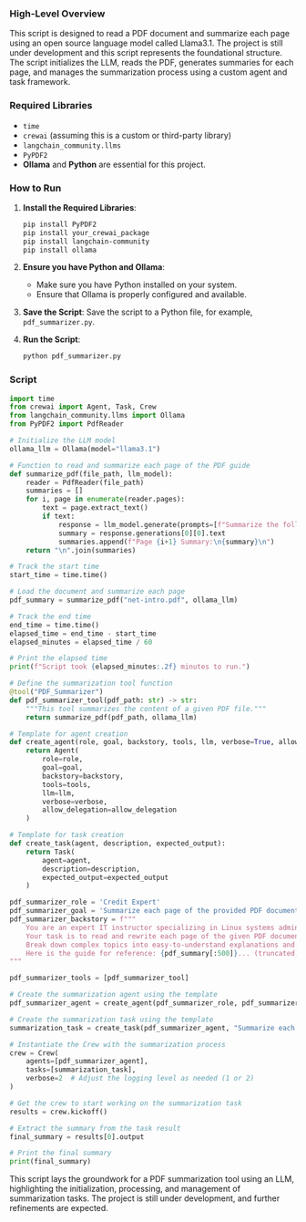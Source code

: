### High-Level Overview

This script is designed to read a PDF document and summarize each page using an open source language model called Llama3.1. The project is still under development and this script represents the foundational structure. The script initializes the LLM, reads the PDF, generates summaries for each page, and manages the summarization process using a custom agent and task framework.

### Required Libraries

- `time`
- `crewai` (assuming this is a custom or third-party library)
- `langchain_community.llms`
- `PyPDF2`
- **Ollama** and **Python** are essential for this project.

### How to Run

1. **Install the Required Libraries**:
   ```bash
   pip install PyPDF2
   pip install your_crewai_package
   pip install langchain-community
   pip install ollama
   ```

2. **Ensure you have Python and Ollama**:
   - Make sure you have Python installed on your system.
   - Ensure that Ollama is properly configured and available.

3. **Save the Script**: Save the script to a Python file, for example, `pdf_summarizer.py`.

4. **Run the Script**:
   ```bash
   python pdf_summarizer.py
   ```

### Script

```python
import time
from crewai import Agent, Task, Crew
from langchain_community.llms import Ollama
from PyPDF2 import PdfReader

# Initialize the LLM model
ollama_llm = Ollama(model="llama3.1")

# Function to read and summarize each page of the PDF guide
def summarize_pdf(file_path, llm_model):
    reader = PdfReader(file_path)
    summaries = []
    for i, page in enumerate(reader.pages):
        text = page.extract_text()
        if text:
            response = llm_model.generate(prompts=[f"Summarize the following text:\n\n{text}"])
            summary = response.generations[0][0].text
            summaries.append(f"Page {i+1} Summary:\n{summary}\n")
    return "\n".join(summaries)

# Track the start time
start_time = time.time()

# Load the document and summarize each page
pdf_summary = summarize_pdf("net-intro.pdf", ollama_llm)

# Track the end time
end_time = time.time()
elapsed_time = end_time - start_time
elapsed_minutes = elapsed_time / 60

# Print the elapsed time
print(f"Script took {elapsed_minutes:.2f} minutes to run.")

# Define the summarization tool function
@tool("PDF_Summarizer")
def pdf_summarizer_tool(pdf_path: str) -> str:
    """This tool summarizes the content of a given PDF file."""
    return summarize_pdf(pdf_path, ollama_llm)

# Template for agent creation
def create_agent(role, goal, backstory, tools, llm, verbose=True, allow_delegation=True):
    return Agent(
        role=role,
        goal=goal,
        backstory=backstory,
        tools=tools,
        llm=llm,
        verbose=verbose,
        allow_delegation=allow_delegation
    )

# Template for task creation
def create_task(agent, description, expected_output):
    return Task(
        agent=agent,
        description=description,
        expected_output=expected_output
    )

pdf_summarizer_role = 'Credit Expert'
pdf_summarizer_goal = 'Summarize each page of the provided PDF document.'
pdf_summarizer_backstory = f"""
    You are an expert IT instructor specializing in Linux systems administration and open-source technologies. 
    Your task is to read and rewrite each page of the given PDF document to simplify and clarify the key concepts of Linux for a broad audience.
    Break down complex topics into easy-to-understand explanations and provide practical examples from real-world scenarios to ensure clarity and comprehension.
    Here is the guide for reference: {pdf_summary[:500]}... (truncated)
"""

pdf_summarizer_tools = [pdf_summarizer_tool]

# Create the summarization agent using the template
pdf_summarizer_agent = create_agent(pdf_summarizer_role, pdf_summarizer_goal, pdf_summarizer_backstory, pdf_summarizer_tools, ollama_llm)

# Create the summarization task using the template
summarization_task = create_task(pdf_summarizer_agent, "Summarize each page of the provided PDF document.", "A summary of each page of the PDF document.")

# Instantiate the Crew with the summarization process
crew = Crew(
    agents=[pdf_summarizer_agent],
    tasks=[summarization_task],
    verbose=2  # Adjust the logging level as needed (1 or 2)
)

# Get the crew to start working on the summarization task
results = crew.kickoff()

# Extract the summary from the task result
final_summary = results[0].output

# Print the final summary
print(final_summary)
```

This script lays the groundwork for a PDF summarization tool using an LLM, highlighting the initialization, processing, and management of summarization tasks. The project is still under development, and further refinements are expected.
